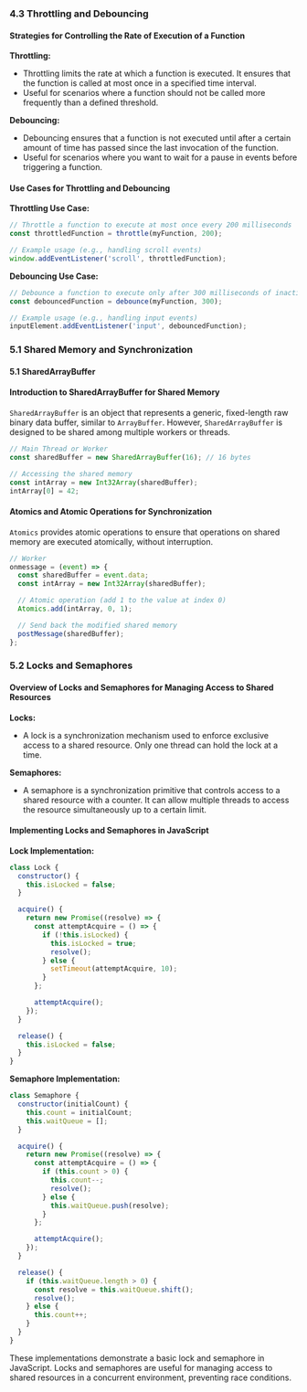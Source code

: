 ### 4.3 Throttling and Debouncing

#### Strategies for Controlling the Rate of Execution of a Function

**Throttling:**

- Throttling limits the rate at which a function is executed. It ensures that the function is called at most once in a specified time interval.
- Useful for scenarios where a function should not be called more frequently than a defined threshold.

**Debouncing:**

- Debouncing ensures that a function is not executed until after a certain amount of time has passed since the last invocation of the function.
- Useful for scenarios where you want to wait for a pause in events before triggering a function.

#### Use Cases for Throttling and Debouncing

**Throttling Use Case:**

```javascript
// Throttle a function to execute at most once every 200 milliseconds
const throttledFunction = throttle(myFunction, 200);

// Example usage (e.g., handling scroll events)
window.addEventListener('scroll', throttledFunction);
```

**Debouncing Use Case:**

```javascript
// Debounce a function to execute only after 300 milliseconds of inactivity
const debouncedFunction = debounce(myFunction, 300);

// Example usage (e.g., handling input events)
inputElement.addEventListener('input', debouncedFunction);
```

### 5.1 Shared Memory and Synchronization

#### 5.1 SharedArrayBuffer

#### Introduction to SharedArrayBuffer for Shared Memory

`SharedArrayBuffer` is an object that represents a generic, fixed-length raw binary data buffer, similar to `ArrayBuffer`. However, `SharedArrayBuffer` is designed to be shared among multiple workers or threads.

```javascript
// Main Thread or Worker
const sharedBuffer = new SharedArrayBuffer(16); // 16 bytes

// Accessing the shared memory
const intArray = new Int32Array(sharedBuffer);
intArray[0] = 42;
```

#### Atomics and Atomic Operations for Synchronization

`Atomics` provides atomic operations to ensure that operations on shared memory are executed atomically, without interruption.

```javascript
// Worker
onmessage = (event) => {
  const sharedBuffer = event.data;
  const intArray = new Int32Array(sharedBuffer);

  // Atomic operation (add 1 to the value at index 0)
  Atomics.add(intArray, 0, 1);

  // Send back the modified shared memory
  postMessage(sharedBuffer);
};
```

### 5.2 Locks and Semaphores

#### Overview of Locks and Semaphores for Managing Access to Shared Resources

**Locks:**

- A lock is a synchronization mechanism used to enforce exclusive access to a shared resource. Only one thread can hold the lock at a time.

**Semaphores:**

- A semaphore is a synchronization primitive that controls access to a shared resource with a counter. It can allow multiple threads to access the resource simultaneously up to a certain limit.

#### Implementing Locks and Semaphores in JavaScript

**Lock Implementation:**

```javascript
class Lock {
  constructor() {
    this.isLocked = false;
  }

  acquire() {
    return new Promise((resolve) => {
      const attemptAcquire = () => {
        if (!this.isLocked) {
          this.isLocked = true;
          resolve();
        } else {
          setTimeout(attemptAcquire, 10);
        }
      };

      attemptAcquire();
    });
  }

  release() {
    this.isLocked = false;
  }
}
```

**Semaphore Implementation:**

```javascript
class Semaphore {
  constructor(initialCount) {
    this.count = initialCount;
    this.waitQueue = [];
  }

  acquire() {
    return new Promise((resolve) => {
      const attemptAcquire = () => {
        if (this.count > 0) {
          this.count--;
          resolve();
        } else {
          this.waitQueue.push(resolve);
        }
      };

      attemptAcquire();
    });
  }

  release() {
    if (this.waitQueue.length > 0) {
      const resolve = this.waitQueue.shift();
      resolve();
    } else {
      this.count++;
    }
  }
}
```

These implementations demonstrate a basic lock and semaphore in JavaScript. Locks and semaphores are useful for managing access to shared resources in a concurrent environment, preventing race conditions.
